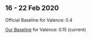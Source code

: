 
## 16 - 22 Feb 2020

Official Baseline for Valence: 0.4 

[Our Baseline](https://github.com/festvox/festvox/blob/master/challenges/compare2020/elderly_emotions/local/train_valence_baseline.py) for Valence: 0.15 (current)
